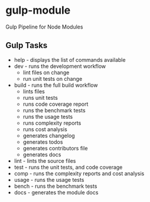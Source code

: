 gulp-module
===========

Gulp Pipeline for Node Modules

Gulp Tasks
----------
  - help - displays the list of commands available
  - dev - runs the development workflow
    - lint files on change
    - run unit tests on change
  - build - runs the full build workflow
    - lints files
    - runs unit tests
    - runs code coverage report
    - runs the benchmark tests
    - runs the usage tests
    - runs complexity reports
    - runs cost analysis
    - generates changelog
    - generates todos
    - generates contributors file
    - generates docs
  - lint - lints the source files
  - test - runs the unit tests, and code coverage
  - comp - runs the complexity reports and cost analysis
  - usage - runs the usage tests
  - bench - runs the benchmark tests
  - docs - generates the module docs
